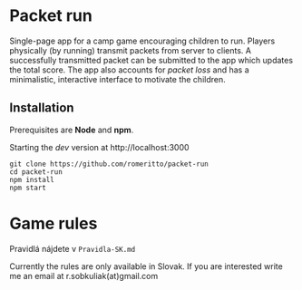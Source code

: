 # Packet run
Single-page app for a camp game encouraging children to run. Players physically
(by running) transmit packets from server to clients. A successfully transmitted
packet can be submitted to the app which updates the total score. The app also
accounts for *packet loss* and has a minimalistic, interactive interface
to motivate the children.

## Installation
Prerequisites are **Node** and **npm**.

Starting the *dev* version at http://localhost:3000

```
git clone https://github.com/romeritto/packet-run
cd packet-run
npm install
npm start
```

# Game rules
Pravidlá nájdete v `Pravidla-SK.md`

Currently the rules are only available in Slovak. If you are interested write me an email at r.sobkuliak(at)gmail.com
